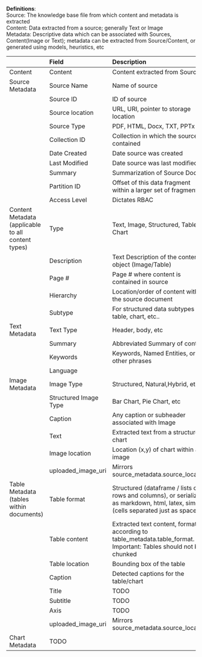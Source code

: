 **Definitions**:  
Source: The knowledge base file from which content and metadata is extracted  
Content: Data extracted from a source; generally Text or Image  
Metadata: Descriptive data which can be associated with Sources, Content(Image or Text); metadata can be extracted from Source/Content, or generated using models, heuristics, etc

|  | Field | Description | Method |
| ----- | :---- | :---- | :---- | 
| Content | Content | Content extracted from Source  | Extracted |
| Source Metadata | Source Name | Name of source | Extracted |
|  | Source ID | ID of source  | Extracted |
|  | Source location | URL, URI, pointer to storage location | ? |
|  | Source Type | PDF, HTML, Docx, TXT, PPTx | Extracted |
|  | Collection ID | Collection in which the source is contained | ? |
|  | Date Created | Date source was created | Extracted | ? |
|  | Last Modified | Date source was last modified | Extracted | ? |
|  | Summary | Summarization of Source Doc | Generated | Pending Research |
|  | Partition ID | Offset of this data fragment within a larger set of fragments | Generated |
|  | Access Level | Dictates RBAC | ? | N |
| Content Metadata (applicable to all content types) | Type | Text, Image, Structured, Table, Chart | Generated |
|  | Description | Text Description of the content object (Image/Table) | Generated |
|  | Page \# | Page \# where content is contained in source | Extracted |
|  | Hierarchy | Location/order of content within the source document  | Extracted |
|  | Subtype | For structured data subtypes \- table, chart, etc.. |  |  |
| Text Metadata | Text Type | Header, body, etc | Extracted |
|  | Summary | Abbreviated Summary of content | Generated | Pending Research |
|  | Keywords | Keywords, Named Entities, or other phrases  | Extracted | N |
|  | Language |  | Generated | N |
| Image Metadata | Image Type | Structured, Natural,Hybrid,  etc | Generated (Classifier) | Y(needs to be developed) |
|  | Structured Image Type | Bar Chart, Pie Chart, etc | Generated (Classifier) | Y(needs to be developed) |
|  | Caption | Any caption or subheader associated with Image | Extracted |
|  | Text | Extracted text from a structured chart | Extracted | Pending Research |
|  | Image location | Location (x,y) of chart within an image | Extracted |  |
|  | uploaded\_image\_uri | Mirrors source\_metadata.source\_location |  |  |
| Table Metadata (tables within documents) | Table format | Structured (dataframe / lists of rows and columns), or serialized as markdown, html, latex, simple (cells separated just as spaces) | Extracted |
|  | Table content | Extracted text content, formatted according to table\_metadata.table\_format. Important: Tables should not be chunked | Extracted |  |
|  | Table location | Bounding box of the table | Extracted |  |
|  | Caption | Detected captions for the table/chart | Extracted |  |
|  | Title | TODO | Extracted |  |
|  | Subtitle | TODO | Extracted |  |
|  | Axis | TODO | Extracted |  |
|  | uploaded\_image\_uri | Mirrors source\_metadata.source\_location | Generated |  |
| Chart Metadata | TODO |  |  |  |

